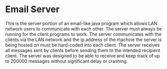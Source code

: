 # Email Server
This is the server portion of an email-like java program which allows LAN network users to communicate with each other. The server must always be running for the client programs to work. The server communicates with the clients via the LAN network and the ip address of the machine the server is being hosted on must be hard-coded into each client. The server receives all messages sent by clients before sending them to the intended recipient client. The server was designed to be able to receive and keep track of up to 200000 messages without significant delay or crashing.
